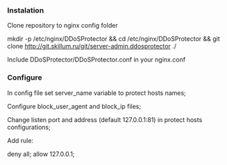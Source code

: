 ### Instalation

Clone repository to nginx config folder 

mkdir -p /etc/nginx/DDoSProtector && cd /etc/nginx/DDoSProtector && git clone http://git.skillum.ru/git/server-admin.ddosprotector ./

Include  DDoSProtector/DDoSProtector.conf in your nginx.conf

### Configure

In config file set server_name variable to protect hosts names;

Configure block_user_agent and block_ip files;

Change listen port and address (default 127.0.0.1:81) in protect hosts configurations;

Add rule:

 deny all;
 allow 127.0.0.1;
